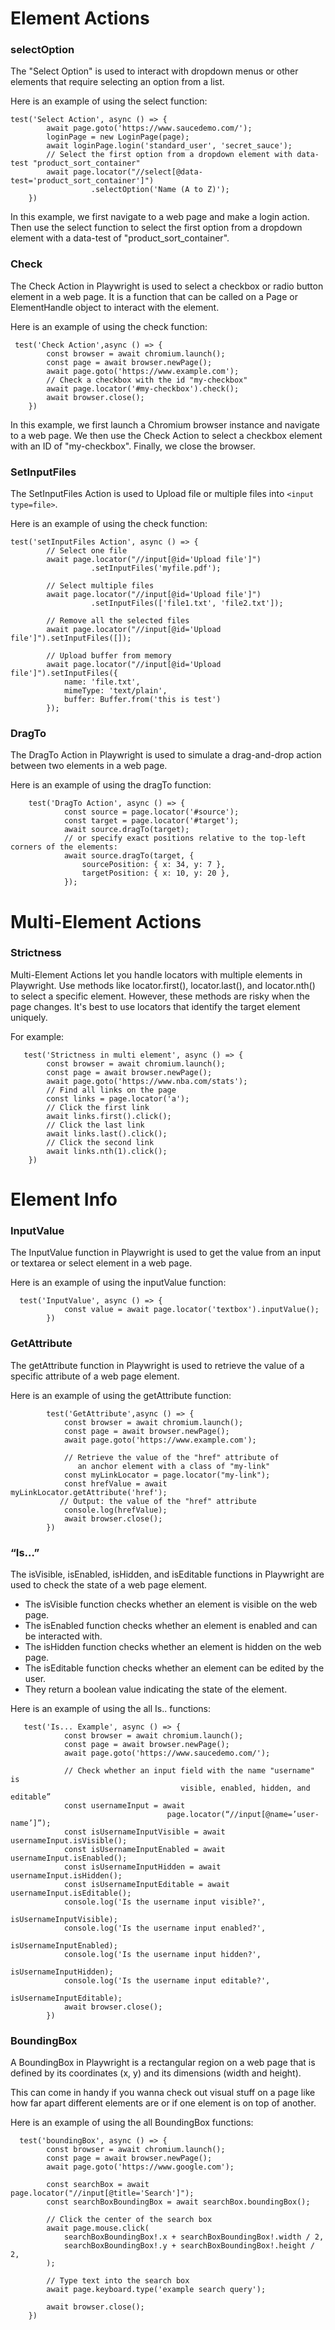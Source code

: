 # Element Actions
### selectOption
 The "Select Option" is used to interact with dropdown menus or other elements that require selecting an option from a list.

Here is an example of using the select function:
```Playwright
test('Select Action', async () => {
        await page.goto('https://www.saucedemo.com/');
        loginPage = new LoginPage(page);
        await loginPage.login('standard_user', 'secret_sauce');
        // Select the first option from a dropdown element with data-test "product_sort_container"
        await page.locator("//select[@data-test='product_sort_container']")
                  .selectOption('Name (A to Z)');
    })
```
In this example, we first navigate to a web page and make a login action.
Then use the select function to select the first option from a dropdown element with a data-test of "product_sort_container". 

### Check
The Check Action in Playwright is used to select a checkbox or radio button element in a web page. 
It is a function that can be called on a Page or ElementHandle object to interact with the element.

Here is an example of using the check function:
```Playwright
 test('Check Action',async () => {
        const browser = await chromium.launch();
        const page = await browser.newPage();
        await page.goto('https://www.example.com');
        // Check a checkbox with the id "my-checkbox"
        await page.locator('#my-checkbox').check();
        await browser.close();
    })
```
In this example, we first launch a Chromium browser instance and navigate to a web page. We then use the Check Action to select a checkbox element with an ID of "my-checkbox". Finally, we close the browser.

### SetInputFiles
The SetInputFiles Action is used to Upload file or multiple files into `<input type=file>`.

Here is an example of using the check function:
```Playwright
test('setInputFiles Action', async () => {
        // Select one file
        await page.locator("//input[@id='Upload file']")
                  .setInputFiles('myfile.pdf');

        // Select multiple files
        await page.locator("//input[@id='Upload file']")
                  .setInputFiles(['file1.txt', 'file2.txt']);

        // Remove all the selected files
        await page.locator("//input[@id='Upload file']").setInputFiles([]);

        // Upload buffer from memory
        await page.locator("//input[@id='Upload file']").setInputFiles({
            name: 'file.txt',
            mimeType: 'text/plain',
            buffer: Buffer.from('this is test')
        });
```

### DragTo
The DragTo Action in Playwright is used to simulate a drag-and-drop action between two elements in a web page.

Here is an example of using the dragTo function:
```Playwright
    test('DragTo Action', async () => {
            const source = page.locator('#source');
            const target = page.locator('#target');
            await source.dragTo(target);
            // or specify exact positions relative to the top-left corners of the elements:
            await source.dragTo(target, {
                sourcePosition: { x: 34, y: 7 },
                targetPosition: { x: 10, y: 20 },
            });
```
# Multi-Element Actions
### Strictness
Multi-Element Actions let you handle locators with multiple elements in Playwright. 
Use methods like locator.first(), locator.last(), and locator.nth() to select a specific element. However, these methods are risky when the page changes. It's best to use locators that identify the target element uniquely.

For example: 

```Playwright
   test('Strictness in multi element', async () => {
        const browser = await chromium.launch();
        const page = await browser.newPage();
        await page.goto('https://www.nba.com/stats');
        // Find all links on the page
        const links = page.locator('a');
        // Click the first link
        await links.first().click();
        // Click the last link
        await links.last().click();
        // Click the second link
        await links.nth(1).click();
    })
```
# Element Info
### InputValue
The InputValue function in Playwright is used to get the value from an input or textarea or select element in a web page. 

Here is an example of using the inputValue function:
```Playwright
  test('InputValue', async () => {
            const value = await page.locator('textbox').inputValue();
        })
```

### GetAttribute
The getAttribute function in Playwright is used to retrieve the value of a specific attribute of a web page element. 

Here is an example of using the getAttribute function:
```Playwright
        test('GetAttribute',async () => {
            const browser = await chromium.launch();
            const page = await browser.newPage();
            await page.goto('https://www.example.com');
            
            // Retrieve the value of the "href" attribute of 
               an anchor element with a class of "my-link"
            const myLinkLocator = page.locator("my-link");
            const hrefValue = await myLinkLocator.getAttribute('href');
           // Output: the value of the "href" attribute
            console.log(hrefValue);
            await browser.close();
        })
```
### “Is…”
The isVisible, isEnabled, isHidden, and isEditable functions in Playwright are used to check the state of a web page element.

- The isVisible function checks whether an element is visible on the web page.
- The isEnabled function checks whether an element is enabled and can be interacted with.
- The isHidden function checks whether an element is hidden on the web page.
- The isEditable function checks whether an element can be edited by the user.
- They return a boolean value indicating the state of the element.

Here is an example of using the all Is.. functions:

```Playwright
   test('Is... Example', async () => {
            const browser = await chromium.launch();
            const page = await browser.newPage();
            await page.goto('https://www.saucedemo.com/');

            // Check whether an input field with the name "username" is
                                      visible, enabled, hidden, and editable”
            const usernameInput = await
                                   page.locator(“//input[@name=’user-name’]”);
            const isUsernameInputVisible = await usernameInput.isVisible();
            const isUsernameInputEnabled = await usernameInput.isEnabled();
            const isUsernameInputHidden = await usernameInput.isHidden();
            const isUsernameInputEditable = await usernameInput.isEditable();
            console.log('Is the username input visible?',
                                                     isUsernameInputVisible);
            console.log('Is the username input enabled?',
                                                     isUsernameInputEnabled);
            console.log('Is the username input hidden?', 
                                                     isUsernameInputHidden);
            console.log('Is the username input editable?', 
                                                     isUsernameInputEditable);
            await browser.close();
        })
```

### BoundingBox
A BoundingBox in Playwright is a rectangular region on a web page that is defined by its coordinates (x, y) and its dimensions (width and height).

This can come in handy if you wanna check out visual stuff on a page like how far apart different elements are or if one element is on top of another.

Here is an example of using the all BoundingBox functions:

```Playwright
  test('boundingBox', async () => {
        const browser = await chromium.launch();
        const page = await browser.newPage();
        await page.goto('https://www.google.com');

        const searchBox = await page.locator("//input[@title='Search']");
        const searchBoxBoundingBox = await searchBox.boundingBox();

        // Click the center of the search box
        await page.mouse.click(
            searchBoxBoundingBox!.x + searchBoxBoundingBox!.width / 2,
            searchBoxBoundingBox!.y + searchBoxBoundingBox!.height / 2,
        );

        // Type text into the search box
        await page.keyboard.type('example search query');

        await browser.close();
    })
```
